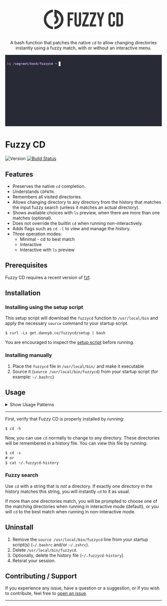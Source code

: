 <div align='center'>
<img src='logo/logo-full.png' width=280>

A bash function that patches the native `cd` to allow changing directories
instantly using a fuzzy match, with or without an interactive menu.

![](/demo/cast.gif)

</div>

# Fuzzy CD

![Version](https://img.shields.io/badge/version-0.2.3-blue.svg)
[![Build Status](https://github.com/DannyBen/fuzzycd/workflows/Test/badge.svg)](https://github.com/DannyBen/fuzzycd/actions?query=workflow%3ATest)

## Features

- Preserves the native `cd` completion.
- Understands `CDPATH`.
- Remembers all visited directories.
- Allows changing directory to any directory from the history that matches the
  input fuzzy search (unless it matches an actual directory).
- Shows available choices with `ls` preview, when there are more than one
  matches (optional).
- Does not override the builtin `cd` when running non-interactively.
- Adds flags such as `cd -l` to view and manage the history.
- Three operation modes:
  - Minimal - cd to best match
  - Interactive
  - Interactive with `ls` preview

## Prerequisites

Fuzzy CD requires a recent version of [fzf].


## Installation

### Installing using the setup script

This setup script will download the `fuzzycd` function to `/usr/local/bin` and
apply the necessary `source` command to your startup script.

```shell
$ curl -Ls get.dannyb.co/fuzzycd/setup | bash
```

You are encouraged to inspect the [setup script](setup) before running.

### Installing manually

1. Place the `fuzzycd` file in `/usr/local/bin/` and make it executable
2. Source it (`source /usr/local/bin/fuzzycd`) from your startup script (for example: `~/.bashrc`)


## Usage


<details>
  <summary>Show Usage Patterns</summary>

  ```
  $ cd -h

  fuzzycd 0.2.3

  Usage:
    cd DIR       change working directory
    cd SEARCH    change working directory or show selection menu
    cd -l        list history with fzf
    cd -e        edit history file
    cd -s        show history file
    cd -d [DIR]  delete current or specified directory from history
    cd -v        show version
    cd -h        show this help

  Environment Variables:
    FUZZYCD_HISTORY_FILE
      Path to history file (default: ~/.fuzzycd-history)

    FUZZYCD_MODE
      Set operation mode (one of: m, i, p)
        m = minimal, non interactive, always cd to best match (default)
        i = interactive when needed, no preview
        p = interactive when needed, with ls preview

  Interactive Keyboard Bindings:
    Del
      Delete selected directory from history
  ```

</details>

---


First, verify that Fuzzy CD is properly installed by running:

```shell
$ cd -h
```

Now, you can use `cd` normally to change to any directory. These directories
will be remembered in a history file. You can view this file by running:

```shell
$ cd -s
# or
$ cat ~/.fuzzycd-history
```

### Fuzzy search

Use `cd` with a string that is *not* a directory. If exactly one directory in
the history matches this string, you will instantly `cd` to it as usual.

If more than one directories match, you will be prompted to choose one of the
matching directories when running in interactive mode (default), or you will
`cd` to the best match when running in non-interactive mode.


## Uninstall

1. Remove the `source /usr/local/bin/fuzzycd` line from your startup script(s)
   (`~/.bashrc` and/or `~/.zshrc`).
2. Delete `/usr/local/bin/fuzzycd`.
3. Optionally, delete the history file (`~/.fuzzycd-history`).
4. Retsrat your session.


## Contributing / Support

If you experience any issue, have a question or a suggestion, or if you wish
to contribute, feel free to [open an issue][issues].

---

[issues]: https://github.com/DannyBen/fuzzycd/issues
[fzf]: https://github.com/junegunn/fzf
